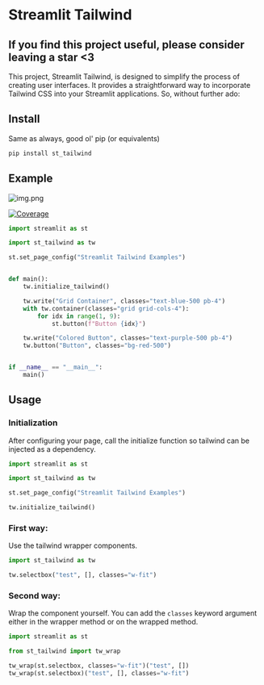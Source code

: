 # Streamlit Tailwind

## If you find this project useful, please consider leaving a star <3

This project, Streamlit Tailwind, is designed to simplify the process of creating user interfaces. It provides a straightforward way to incorporate Tailwind CSS into your Streamlit
applications. So, without further ado:

## Install

Same as always, good ol' pip (or equivalents)

```sh
pip install st_tailwind
```

## Example

![img.png](static/img.png)

[![Coverage](../../actions/workflows/coverage.yml/badge.svg)](../../actions/workflows/coverage.yml)

```python
import streamlit as st

import st_tailwind as tw

st.set_page_config("Streamlit Tailwind Examples")


def main():
    tw.initialize_tailwind()

    tw.write("Grid Container", classes="text-blue-500 pb-4")
    with tw.container(classes="grid grid-cols-4"):
        for idx in range(1, 9):
            st.button(f"Button {idx}")

    tw.write("Colored Button", classes="text-purple-500 pb-4")
    tw.button("Button", classes="bg-red-500")


if __name__ == "__main__":
    main()
```

## Usage

### Initialization

After configuring your page, call the initialize function so tailwind can be injected as a dependency.

```python
import streamlit as st

import st_tailwind as tw

st.set_page_config("Streamlit Tailwind Examples")

tw.initialize_tailwind()
```

### First way:

Use the tailwind wrapper components.

```python
import st_tailwind as tw

tw.selectbox("test", [], classes="w-fit")
```

### Second way:

Wrap the component yourself. You can add the `classes` keyword argument either in the wrapper method or on the wrapped method.

```python
import streamlit as st

from st_tailwind import tw_wrap

tw_wrap(st.selectbox, classes="w-fit")("test", [])
tw_wrap(st.selectbox)("test", [], classes="w-fit")
```
